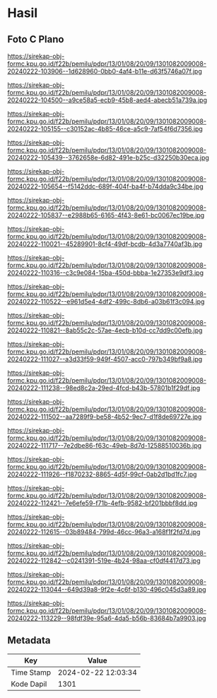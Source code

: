 # Hasil

## Foto C Plano

https://sirekap-obj-formc.kpu.go.id/f22b/pemilu/pdpr/13/01/08/20/09/1301082009008-20240222-103906--1d628960-0bb0-4af4-b11e-d63f5746a07f.jpg

https://sirekap-obj-formc.kpu.go.id/f22b/pemilu/pdpr/13/01/08/20/09/1301082009008-20240222-104500--a9ce58a5-ecb9-45b8-aed4-abecb51a739a.jpg

https://sirekap-obj-formc.kpu.go.id/f22b/pemilu/pdpr/13/01/08/20/09/1301082009008-20240222-105155--c30152ac-4b85-46ce-a5c9-7af54f6d7356.jpg

https://sirekap-obj-formc.kpu.go.id/f22b/pemilu/pdpr/13/01/08/20/09/1301082009008-20240222-105439--3762658e-6d82-491e-b25c-d32250b30eca.jpg

https://sirekap-obj-formc.kpu.go.id/f22b/pemilu/pdpr/13/01/08/20/09/1301082009008-20240222-105654--f5142ddc-689f-404f-ba4f-b74dda9c34be.jpg

https://sirekap-obj-formc.kpu.go.id/f22b/pemilu/pdpr/13/01/08/20/09/1301082009008-20240222-105837--e2988b65-6165-4f43-8e61-bc0067ec19be.jpg

https://sirekap-obj-formc.kpu.go.id/f22b/pemilu/pdpr/13/01/08/20/09/1301082009008-20240222-110021--45289901-8cf4-49df-bcdb-4d3a7740af3b.jpg

https://sirekap-obj-formc.kpu.go.id/f22b/pemilu/pdpr/13/01/08/20/09/1301082009008-20240222-110316--c3c9e084-15ba-450d-bbba-1e27353e9df3.jpg

https://sirekap-obj-formc.kpu.go.id/f22b/pemilu/pdpr/13/01/08/20/09/1301082009008-20240222-110522--e961d5e4-4df2-499c-8db6-a03b61f3c094.jpg

https://sirekap-obj-formc.kpu.go.id/f22b/pemilu/pdpr/13/01/08/20/09/1301082009008-20240222-110821--8ab55c2c-57ae-4ecb-b10d-cc7dd9c00efb.jpg

https://sirekap-obj-formc.kpu.go.id/f22b/pemilu/pdpr/13/01/08/20/09/1301082009008-20240222-111027--a3d33f59-949f-4507-acc0-797b349bf9a8.jpg

https://sirekap-obj-formc.kpu.go.id/f22b/pemilu/pdpr/13/01/08/20/09/1301082009008-20240222-111238--98ed8c2a-29ed-4fcd-b43b-57801b1f29df.jpg

https://sirekap-obj-formc.kpu.go.id/f22b/pemilu/pdpr/13/01/08/20/09/1301082009008-20240222-111502--aa7289f9-be58-4b52-9ec7-d1f8de69727e.jpg

https://sirekap-obj-formc.kpu.go.id/f22b/pemilu/pdpr/13/01/08/20/09/1301082009008-20240222-111717--7e2dbe86-f63c-49eb-8d7d-12588510036b.jpg

https://sirekap-obj-formc.kpu.go.id/f22b/pemilu/pdpr/13/01/08/20/09/1301082009008-20240222-111926--f1870232-8865-4d5f-99cf-0ab2d1bd1fc7.jpg

https://sirekap-obj-formc.kpu.go.id/f22b/pemilu/pdpr/13/01/08/20/09/1301082009008-20240222-112421--7e6efe59-f71b-4efb-9582-bf201bbbf8dd.jpg

https://sirekap-obj-formc.kpu.go.id/f22b/pemilu/pdpr/13/01/08/20/09/1301082009008-20240222-112615--03b89484-799d-46cc-96a3-a168f1f2fd7d.jpg

https://sirekap-obj-formc.kpu.go.id/f22b/pemilu/pdpr/13/01/08/20/09/1301082009008-20240222-112842--c0241391-519e-4b24-98aa-cf0df4417d73.jpg

https://sirekap-obj-formc.kpu.go.id/f22b/pemilu/pdpr/13/01/08/20/09/1301082009008-20240222-113044--649d39a8-9f2e-4c6f-b130-496c045d3a89.jpg

https://sirekap-obj-formc.kpu.go.id/f22b/pemilu/pdpr/13/01/08/20/09/1301082009008-20240222-113229--98fdf39e-95a6-4da5-b56b-83684b7a9903.jpg


## Metadata

| Key        | Value               |
| ---------- | ------------------- |
| Time Stamp | 2024-02-22 12:03:34 |
| Kode Dapil | 1301                |



